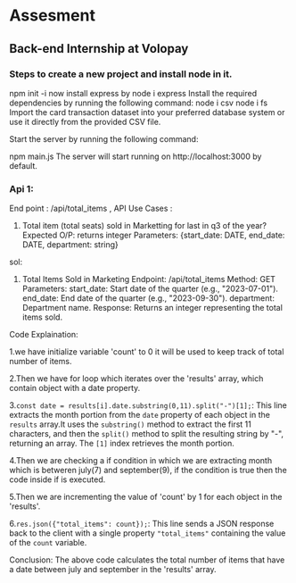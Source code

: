 # Assesment
## Back-end Internship at Volopay

### Steps to create a new project and install node in it.
npm init -i
now install express by 
node i express
Install the required dependencies by running the following command:
node i csv
node i fs
Import the card transaction dataset into your preferred database system or use it directly from the provided CSV file.

Start the server by running the following command:

npm main.js
The server will start running on http://localhost:3000 by default.




### Api 1:

End point : /api/total_items ,
API Use Cases :
1. Total item (total seats) sold in Marketting for last in q3 of the year?
Expected O/P: returns integer
Parameters: {start_date: DATE, end_date: DATE, department: string}

sol: 
1. Total Items Sold in Marketing
Endpoint: /api/total_items
Method: GET
Parameters:
start_date: Start date of the quarter (e.g., "2023-07-01").
end_date: End date of the quarter (e.g., "2023-09-30").
department: Department name.
Response: Returns an integer representing the total items sold.

Code Explaination:

1.we have initialize variable 'count' to 0 it will be used to keep track of total number of items.

2.Then we have for loop which iterates over the 'results' array, which contain object with a date property.

3.`const date = results[i].date.substring(0,11).split("-")[1];`: This line extracts the month portion from the `date` property of each object in the `results` array.It uses the `substring()` method to extract the first 11 characters, and then the `split()` method to split the resulting string by "-", returning an array. The `[1]` index retrieves the month portion.

4.Then we are checking a if condition in which we are extracting month which is betweren july(7) and september(9), if the condition is true then the code inside if is executed.

5.Then we are incrementing the value of 'count' by 1 for each object in the 'results'.

6.`res.json({"total_items": count});`: This line sends a JSON response back to the client with a single property `"total_items"` containing the value of the `count` variable.

Conclusion: The above code calculates the total number of items that have a date between july and september in the 'results' array.